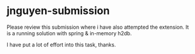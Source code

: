 # jnguyen-submission

Please review this submission where i have also attempted the extension. It is a running solution with spring & in-memory h2db.

I have put a lot of effort into this task, thanks.

